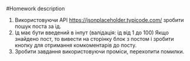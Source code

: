 #Homework description

1. Використовуючи API https://jsonplaceholder.typicode.com/ зробити пошук поста за ід.
2. Ід має бути введений в інпут (валідація: ід від 1 до 100) Якщо знайдено пост, то вивести на сторінку блок з постом і зробити кнопку для отримання комкоментарів до посту.
3. Зробити завдання використовуючи проміси, перехопити помилки.